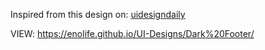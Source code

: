 Inspired from this design on: [uidesigndaily](https://uidesigndaily.com/posts/sketch-dark-footer-website-day-1016)


VIEW: https://enolife.github.io/UI-Designs/Dark%20Footer/
